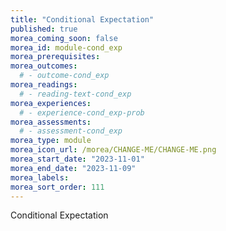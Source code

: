```yaml
---
title: "Conditional Expectation"
published: true
morea_coming_soon: false
morea_id: module-cond_exp
morea_prerequisites:
morea_outcomes:
  # - outcome-cond_exp
morea_readings:
  # - reading-text-cond_exp
morea_experiences:
  # - experience-cond_exp-prob
morea_assessments:
  # - assessment-cond_exp
morea_type: module
morea_icon_url: /morea/CHANGE-ME/CHANGE-ME.png
morea_start_date: "2023-11-01"
morea_end_date: "2023-11-09"
morea_labels:
morea_sort_order: 111
---
```


Conditional Expectation

